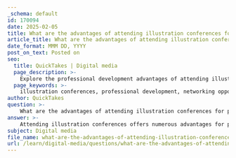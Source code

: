 ```yaml
---
_schema: default
id: 170094
date: 2025-02-05
title: What are the advantages of attending illustration conferences for professional development?
article_title: What are the advantages of attending illustration conferences for professional development?
date_format: MMM DD, YYYY
post_on_text: Posted on
seo:
  title: QuickTakes | Digital media
  page_description: >-
    Explore the professional development advantages of attending illustration conferences, including networking, skill enhancement, industry knowledge, and community engagement.
  page_keywords: >-
    illustration conferences, professional development, networking opportunities, workshops, skill development, industry insights, showcasing work, community building, access to resources
author: QuickTakes
question: >-
    What are the advantages of attending illustration conferences for professional development?
answer: >-
    Attending illustration conferences offers numerous advantages for professional development, particularly for illustrators looking to enhance their skills, network, and gain industry insights. Here are some key benefits:\n\n1. **Networking Opportunities**: Conferences provide a unique platform for illustrators to meet and connect with art directors, fellow artists, and industry professionals. Building these relationships can lead to job opportunities, collaborations, and valuable mentorship. For instance, events like the ICON conference facilitate direct interactions that can expand an illustrator's professional network significantly.\n\n2. **Workshops and Skill Development**: Many illustration conferences feature workshops led by experienced professionals. These sessions allow attendees to learn new techniques, explore different styles, and gain insights into the latest industry trends. This hands-on experience can be invaluable for personal and professional growth.\n\n3. **Exposure to Industry Insights**: Panel discussions and presentations at conferences often cover current topics in the illustration field, including market trends, best practices, and emerging technologies. This knowledge can help illustrators stay relevant and informed about the evolving landscape of the industry.\n\n4. **Showcasing Work**: Conferences often provide opportunities for illustrators to showcase their portfolios. This exposure can attract the attention of potential clients and collaborators, enhancing an artist's visibility in the competitive market.\n\n5. **Community Building**: Attending conferences fosters a sense of community among illustrators. Engaging with peers allows for the sharing of experiences, challenges, and successes, which can be motivating and inspiring. This community support can be crucial for personal development and career advancement.\n\n6. **Access to Resources**: Many conferences feature vendors and exhibitors showcasing tools, materials, and services relevant to illustrators. This access can help artists discover new resources that can enhance their work and streamline their processes.\n\nIn summary, attending illustration conferences is a strategic investment in an illustrator's career, providing essential networking opportunities, skill development, industry insights, and community engagement. These benefits collectively contribute to an illustrator's professional growth and success in the field.
subject: Digital media
file_name: what-are-the-advantages-of-attending-illustration-conferences-for-professional-development.md
url: /learn/digital-media/questions/what-are-the-advantages-of-attending-illustration-conferences-for-professional-development
---
```


&nbsp;